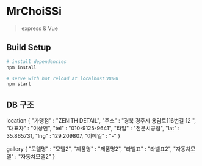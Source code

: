 # MrChoiSSi

> express & Vue

## Build Setup

``` bash
# install dependencies
npm install

# serve with hot reload at localhost:8080
npm start
```

## DB 구조
location {
	"가맹점" : "ZENITH DETAIL",
    "주소" : "경북 경주시 용담로116번길 12 ",
    "대표자" : "이상언",
    "tel" : "010-9125-9641",
    "타입" : "전문시공점",
    "lat" : 35.865731,
    "lng" : 129.209807,
    "이메일" : "-"
}

gallery {
	"모델명" : "모델2",
    "제품명" : "제품명2",
    "라벨표" : "라벨표2",
    "자동차모델" : "자동차모델2"
}
